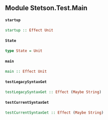 ## Module Stetson.Test.Main

#### `startup`

``` purescript
startup :: Effect Unit
```

#### `State`

``` purescript
type State = Unit
```

#### `main`

``` purescript
main :: Effect Unit
```

#### `testLegacySyntaxGet`

``` purescript
testLegacySyntaxGet :: Effect (Maybe String)
```

#### `testCurrentSyntaxGet`

``` purescript
testCurrentSyntaxGet :: Effect (Maybe String)
```


